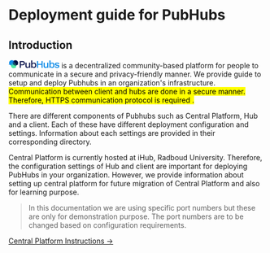 # Deployment guide for PubHubs

## Introduction

<img src=pictures/logo.png alt="drawing" width="100"/> is a decentralized community-based platform for people to communicate in a secure and privacy-friendly manner. We provide guide to setup and deploy Pubhubs in an organization's infrastructure.<mark> Communication between client and hubs are done in a secure manner. Therefore, HTTPS communication protocol is required <mark>.

There are different components of Pubhubs such as Central Platform, Hub and a client. Each of these have different deployment configuration and settings. Information about each settings are provided in their corresponding directory.

Central Platform is currently hosted at iHub, Radboud University. Therefore, the configuration settings of Hub and client are important for deploying PubHubs in your organization. However, we provide information about setting up central platform for future migration of Central Platform and also for learning purpose.

> In this documentation we are using specific port numbers but these are only for demonstration purpose. The port numbers are to be changed based on configuration requirements.

[Central Platform Instructions &rarr;](./deploy/central_platform/README.md)
